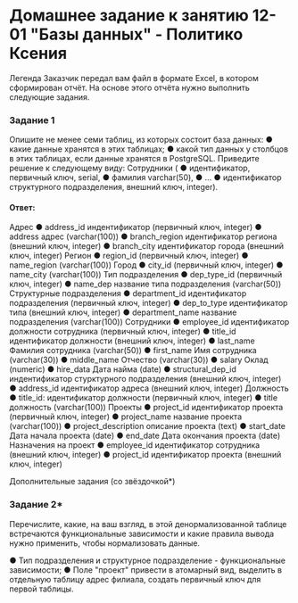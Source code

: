 # Домашнее задание к занятию 12-01 "Базы данных" - Политико Ксения

Легенда
Заказчик передал вам файл в формате Excel, в котором сформирован отчёт.
На основе этого отчёта нужно выполнить следующие задания.
### Задание 1
Опишите не менее семи таблиц, из которых состоит база данных:
● какие данные хранятся в этих таблицах;
● какой тип данных у столбцов в этих таблицах, если данные хранятся в PostgreSQL.
Приведите решение к следующему виду:
Сотрудники (
● идентификатор, первичный ключ, serial,
● фамилия varchar(50),
● ...
● идентификатор структурного подразделения, внешний ключ, integer).

#### Ответ:
Адрес
● address_id индентификатор (первичный ключ, integer)
● address адрес (varchar(100))
● branch_region идентификатор региона (внешний ключ, integer)
● branch_city идентификатор города (внешний ключ, integer)
Регион
● region_id (первичный ключ, integer)
● name_region (varchar(100))
Город
● city_id (первичный ключ, integer)
● name_city (varchar(100))
Тип подразделения
● dep_type_id (первичный ключ, integer)
● name_dep название типа подразделения (varchar(50))
Структурные подразделения
● department_id идентификатор подразделения (первичный ключ, integer)
● dep_to_type идентификатор типа (внешний ключ, integer)
● department_name название подразделения (varchar(100))
Сотрудники
● employee_id идентификатор должности сотрудника (первичный ключ, integer)
● title_id идентификатор должности (внешний ключ, integer)
● last_name Фамилия сотрудника (varchar(50))
● first_name Имя сотрудника (varchar(30))
● middle_name Отчество (varchar(30))
● salary Оклад (numeric)
● hire_data Дата найма (date)
● structural_dep_id индентификатор стурктурного подразделения (внешний ключ, integer)
● address_id идентификатор адреса (внешний ключ, integer)
Должность
● title_id: идентификатор должности (первичный ключ, integer)
● title должность (varchar(100))
Проекты
● project_id идентификатор проекта (первичный ключ, integer)
● project_name название проекта (varchar(100))
● project_description описание проекта (text)
● start_date Дата начала проекта (date)
● end_date Дата окончания проекта (date)
Назначения на проект
● employee_id идентификатор сотрудника (внешний ключ, integer)
● project_id идентификатор проекта (внешний ключ, integer)

Дополнительные задания (со звёздочкой*)

### Задание 2*
Перечислите, какие, на ваш взгляд, в этой денормализованной таблице встречаются функциональные зависимости и какие правила вывода нужно применить, чтобы нормализовать данные.

● Тип подразделения и структурное подразделение - функциональные зависимости;
●  Поле "проект" привести в атомарный вид, выделить в отдельную таблицу адрес филиала, создать первичный ключ для первой таблицы.
